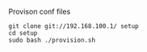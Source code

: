 ﻿
Provison conf files

    git clone git://192.168.100.1/ setup
    cd setup
    sudo bash ./provision.sh